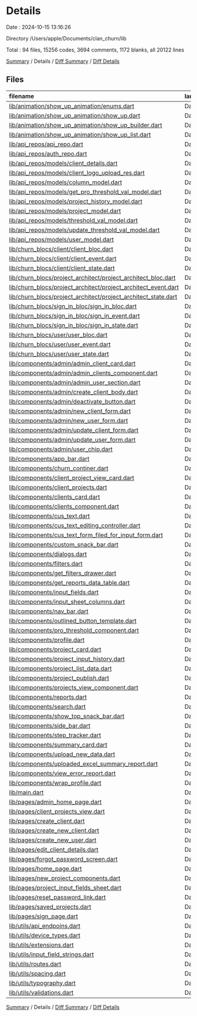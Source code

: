 # Details

Date : 2024-10-15 13:16:26

Directory /Users/apple/Documents/clan_churn/lib

Total : 94 files,  15256 codes, 3694 comments, 1172 blanks, all 20122 lines

[Summary](results.md) / Details / [Diff Summary](diff.md) / [Diff Details](diff-details.md)

## Files
| filename | language | code | comment | blank | total |
| :--- | :--- | ---: | ---: | ---: | ---: |
| [lib/animation/show_up_animation/enums.dart](/lib/animation/show_up_animation/enums.dart) | Dart | 4 | 4 | 1 | 9 |
| [lib/animation/show_up_animation/show_up.dart](/lib/animation/show_up_animation/show_up.dart) | Dart | 95 | 16 | 23 | 134 |
| [lib/animation/show_up_animation/show_up_builder.dart](/lib/animation/show_up_animation/show_up_builder.dart) | Dart | 29 | 14 | 10 | 53 |
| [lib/animation/show_up_animation/show_up_list.dart](/lib/animation/show_up_animation/show_up_list.dart) | Dart | 69 | 21 | 12 | 102 |
| [lib/api_repos/api_repo.dart](/lib/api_repos/api_repo.dart) | Dart | 1,141 | 64 | 120 | 1,325 |
| [lib/api_repos/auth_repo.dart](/lib/api_repos/auth_repo.dart) | Dart | 99 | 1 | 11 | 111 |
| [lib/api_repos/models/client_details.dart](/lib/api_repos/models/client_details.dart) | Dart | 62 | 3 | 9 | 74 |
| [lib/api_repos/models/client_logo_upload_res.dart](/lib/api_repos/models/client_logo_upload_res.dart) | Dart | 19 | 0 | 6 | 25 |
| [lib/api_repos/models/column_model.dart](/lib/api_repos/models/column_model.dart) | Dart | 78 | 0 | 10 | 88 |
| [lib/api_repos/models/get_pro_threshold_val_model.dart](/lib/api_repos/models/get_pro_threshold_val_model.dart) | Dart | 69 | 0 | 13 | 82 |
| [lib/api_repos/models/project_history_model.dart](/lib/api_repos/models/project_history_model.dart) | Dart | 75 | 0 | 13 | 88 |
| [lib/api_repos/models/project_model.dart](/lib/api_repos/models/project_model.dart) | Dart | 328 | 9 | 31 | 368 |
| [lib/api_repos/models/threshold_val_model.dart](/lib/api_repos/models/threshold_val_model.dart) | Dart | 75 | 0 | 8 | 83 |
| [lib/api_repos/models/update_threshold_val_model.dart](/lib/api_repos/models/update_threshold_val_model.dart) | Dart | 49 | 3 | 10 | 62 |
| [lib/api_repos/models/user_model.dart](/lib/api_repos/models/user_model.dart) | Dart | 81 | 0 | 13 | 94 |
| [lib/churn_blocs/client/client_bloc.dart](/lib/churn_blocs/client/client_bloc.dart) | Dart | 72 | 0 | 8 | 80 |
| [lib/churn_blocs/client/client_event.dart](/lib/churn_blocs/client/client_event.dart) | Dart | 86 | 0 | 11 | 97 |
| [lib/churn_blocs/client/client_state.dart](/lib/churn_blocs/client/client_state.dart) | Dart | 13 | 1 | 4 | 18 |
| [lib/churn_blocs/project_architect/project_architect_bloc.dart](/lib/churn_blocs/project_architect/project_architect_bloc.dart) | Dart | 357 | 22 | 31 | 410 |
| [lib/churn_blocs/project_architect/project_architect_event.dart](/lib/churn_blocs/project_architect/project_architect_event.dart) | Dart | 180 | 0 | 33 | 213 |
| [lib/churn_blocs/project_architect/project_architect_state.dart](/lib/churn_blocs/project_architect/project_architect_state.dart) | Dart | 98 | 0 | 5 | 103 |
| [lib/churn_blocs/sign_in_bloc/sign_in_bloc.dart](/lib/churn_blocs/sign_in_bloc/sign_in_bloc.dart) | Dart | 106 | 1 | 7 | 114 |
| [lib/churn_blocs/sign_in_bloc/sign_in_event.dart](/lib/churn_blocs/sign_in_bloc/sign_in_event.dart) | Dart | 16 | 0 | 4 | 20 |
| [lib/churn_blocs/sign_in_bloc/sign_in_state.dart](/lib/churn_blocs/sign_in_bloc/sign_in_state.dart) | Dart | 13 | 0 | 4 | 17 |
| [lib/churn_blocs/user/user_bloc.dart](/lib/churn_blocs/user/user_bloc.dart) | Dart | 101 | 1 | 9 | 111 |
| [lib/churn_blocs/user/user_event.dart](/lib/churn_blocs/user/user_event.dart) | Dart | 84 | 0 | 13 | 97 |
| [lib/churn_blocs/user/user_state.dart](/lib/churn_blocs/user/user_state.dart) | Dart | 21 | 0 | 5 | 26 |
| [lib/components/admin/admin_client_card.dart](/lib/components/admin/admin_client_card.dart) | Dart | 93 | 4 | 4 | 101 |
| [lib/components/admin/admin_clients_component.dart](/lib/components/admin/admin_clients_component.dart) | Dart | 75 | 0 | 7 | 82 |
| [lib/components/admin/admin_user_section.dart](/lib/components/admin/admin_user_section.dart) | Dart | 195 | 3 | 12 | 210 |
| [lib/components/admin/create_client_body.dart](/lib/components/admin/create_client_body.dart) | Dart | 171 | 2 | 9 | 182 |
| [lib/components/admin/deactivate_button.dart](/lib/components/admin/deactivate_button.dart) | Dart | 55 | 0 | 5 | 60 |
| [lib/components/admin/new_client_form.dart](/lib/components/admin/new_client_form.dart) | Dart | 539 | 5 | 9 | 553 |
| [lib/components/admin/new_user_form.dart](/lib/components/admin/new_user_form.dart) | Dart | 408 | 31 | 16 | 455 |
| [lib/components/admin/update_client_form.dart](/lib/components/admin/update_client_form.dart) | Dart | 625 | 8 | 14 | 647 |
| [lib/components/admin/update_user_form.dart](/lib/components/admin/update_user_form.dart) | Dart | 515 | 47 | 12 | 574 |
| [lib/components/admin/user_chip.dart](/lib/components/admin/user_chip.dart) | Dart | 33 | 1 | 3 | 37 |
| [lib/components/app_bar.dart](/lib/components/app_bar.dart) | Dart | 43 | 0 | 5 | 48 |
| [lib/components/churn_continer.dart](/lib/components/churn_continer.dart) | Dart | 17 | 0 | 3 | 20 |
| [lib/components/client_project_view_card.dart](/lib/components/client_project_view_card.dart) | Dart | 86 | 5 | 3 | 94 |
| [lib/components/client_projects.dart](/lib/components/client_projects.dart) | Dart | 51 | 2 | 3 | 56 |
| [lib/components/clients_card.dart](/lib/components/clients_card.dart) | Dart | 81 | 4 | 5 | 90 |
| [lib/components/clients_component.dart](/lib/components/clients_component.dart) | Dart | 50 | 19 | 6 | 75 |
| [lib/components/cus_text.dart](/lib/components/cus_text.dart) | Dart | 27 | 0 | 3 | 30 |
| [lib/components/cus_text_editing_controller.dart](/lib/components/cus_text_editing_controller.dart) | Dart | 56 | 0 | 4 | 60 |
| [lib/components/cus_text_form_filed_for_input_form.dart](/lib/components/cus_text_form_filed_for_input_form.dart) | Dart | 110 | 8 | 8 | 126 |
| [lib/components/custom_snack_bar.dart](/lib/components/custom_snack_bar.dart) | Dart | 142 | 4 | 10 | 156 |
| [lib/components/dialogs.dart](/lib/components/dialogs.dart) | Dart | 108 | 1 | 6 | 115 |
| [lib/components/filters.dart](/lib/components/filters.dart) | Dart | 44 | 1 | 3 | 48 |
| [lib/components/get_filters_drawer.dart](/lib/components/get_filters_drawer.dart) | Dart | 76 | 0 | 4 | 80 |
| [lib/components/get_reports_data_table.dart](/lib/components/get_reports_data_table.dart) | Dart | 84 | 19 | 4 | 107 |
| [lib/components/input_fields.dart](/lib/components/input_fields.dart) | Dart | 724 | 7 | 24 | 755 |
| [lib/components/input_sheet_columns.dart](/lib/components/input_sheet_columns.dart) | Dart | 287 | 447 | 66 | 800 |
| [lib/components/nav_bar.dart](/lib/components/nav_bar.dart) | Dart | 47 | 2 | 7 | 56 |
| [lib/components/outlined_button_template.dart](/lib/components/outlined_button_template.dart) | Dart | 70 | 0 | 4 | 74 |
| [lib/components/pro_threshold_component.dart](/lib/components/pro_threshold_component.dart) | Dart | 294 | 9 | 24 | 327 |
| [lib/components/profile.dart](/lib/components/profile.dart) | Dart | 229 | 6 | 8 | 243 |
| [lib/components/project_card.dart](/lib/components/project_card.dart) | Dart | 93 | 105 | 6 | 204 |
| [lib/components/project_input_history.dart](/lib/components/project_input_history.dart) | Dart | 182 | 7 | 11 | 200 |
| [lib/components/project_list_data.dart](/lib/components/project_list_data.dart) | Dart | 112 | 30 | 8 | 150 |
| [lib/components/project_publish.dart](/lib/components/project_publish.dart) | Dart | 152 | 132 | 14 | 298 |
| [lib/components/projects_view_component.dart](/lib/components/projects_view_component.dart) | Dart | 260 | 8 | 13 | 281 |
| [lib/components/reports.dart](/lib/components/reports.dart) | Dart | 555 | 51 | 20 | 626 |
| [lib/components/search.dart](/lib/components/search.dart) | Dart | 300 | 355 | 63 | 718 |
| [lib/components/show_top_snack_bar.dart](/lib/components/show_top_snack_bar.dart) | Dart | 286 | 48 | 37 | 371 |
| [lib/components/side_bar.dart](/lib/components/side_bar.dart) | Dart | 196 | 6 | 16 | 218 |
| [lib/components/step_tracker.dart](/lib/components/step_tracker.dart) | Dart | 780 | 162 | 21 | 963 |
| [lib/components/summary_card.dart](/lib/components/summary_card.dart) | Dart | 40 | 0 | 4 | 44 |
| [lib/components/upload_new_data.dart](/lib/components/upload_new_data.dart) | Dart | 106 | 4 | 6 | 116 |
| [lib/components/uploaded_excel_summary_report.dart](/lib/components/uploaded_excel_summary_report.dart) | Dart | 627 | 654 | 29 | 1,310 |
| [lib/components/view_error_report.dart](/lib/components/view_error_report.dart) | Dart | 350 | 0 | 3 | 353 |
| [lib/components/wrap_profile.dart](/lib/components/wrap_profile.dart) | Dart | 15 | 0 | 3 | 18 |
| [lib/main.dart](/lib/main.dart) | Dart | 190 | 14 | 6 | 210 |
| [lib/pages/admin_home_page.dart](/lib/pages/admin_home_page.dart) | Dart | 36 | 0 | 3 | 39 |
| [lib/pages/client_projects_view.dart](/lib/pages/client_projects_view.dart) | Dart | 44 | 2 | 4 | 50 |
| [lib/pages/create_client.dart](/lib/pages/create_client.dart) | Dart | 65 | 0 | 5 | 70 |
| [lib/pages/create_new_client.dart](/lib/pages/create_new_client.dart) | Dart | 56 | 0 | 3 | 59 |
| [lib/pages/create_new_user.dart](/lib/pages/create_new_user.dart) | Dart | 77 | 0 | 6 | 83 |
| [lib/pages/edit_client_details.dart](/lib/pages/edit_client_details.dart) | Dart | 8 | 0 | 2 | 10 |
| [lib/pages/forgot_password_screen.dart](/lib/pages/forgot_password_screen.dart) | Dart | 269 | 17 | 16 | 302 |
| [lib/pages/home_page.dart](/lib/pages/home_page.dart) | Dart | 60 | 4 | 6 | 70 |
| [lib/pages/new_project_components.dart](/lib/pages/new_project_components.dart) | Dart | 358 | 16 | 13 | 387 |
| [lib/pages/project_input_fields_sheet.dart](/lib/pages/project_input_fields_sheet.dart) | Dart | 64 | 109 | 10 | 183 |
| [lib/pages/reset_password_link.dart](/lib/pages/reset_password_link.dart) | Dart | 288 | 38 | 21 | 347 |
| [lib/pages/saved_projects.dart](/lib/pages/saved_projects.dart) | Dart | 61 | 959 | 48 | 1,068 |
| [lib/pages/sign_page.dart](/lib/pages/sign_page.dart) | Dart | 350 | 90 | 9 | 449 |
| [lib/utils/api_endpoins.dart](/lib/utils/api_endpoins.dart) | Dart | 40 | 12 | 8 | 60 |
| [lib/utils/device_types.dart](/lib/utils/device_types.dart) | Dart | 147 | 26 | 13 | 186 |
| [lib/utils/extensions.dart](/lib/utils/extensions.dart) | Dart | 12 | 0 | 3 | 15 |
| [lib/utils/input_field_strings.dart](/lib/utils/input_field_strings.dart) | Dart | 20 | 49 | 6 | 75 |
| [lib/utils/routes.dart](/lib/utils/routes.dart) | Dart | 34 | 1 | 4 | 39 |
| [lib/utils/spacing.dart](/lib/utils/spacing.dart) | Dart | 52 | 0 | 2 | 54 |
| [lib/utils/typography.dart](/lib/utils/typography.dart) | Dart | 130 | 0 | 6 | 136 |
| [lib/utils/validations.dart](/lib/utils/validations.dart) | Dart | 86 | 0 | 9 | 95 |

[Summary](results.md) / Details / [Diff Summary](diff.md) / [Diff Details](diff-details.md)
